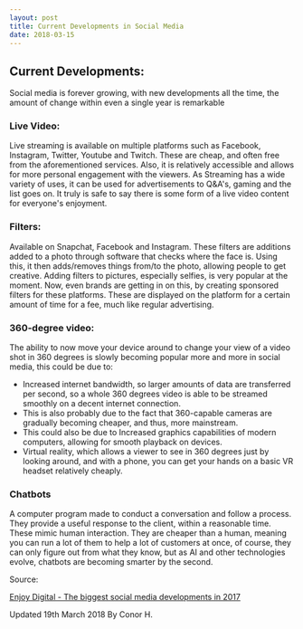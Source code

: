 ```yaml
---
layout: post
title: Current Developments in Social Media
date: 2018-03-15
---
```


## Current Developments:

Social media is forever growing, with new developments all the time, the amount of change within even a single year is remarkable

### Live Video:

Live streaming is available on multiple platforms such as Facebook, Instagram, Twitter, Youtube and Twitch. These are cheap, and often free from the aforementioned services. Also, it is relatively accessible and allows for more personal engagement with the viewers. As Streaming has a wide variety of uses, it can be used for advertisements to Q&A's, gaming and the list goes on. It truly is safe to say there is some form of a live video content for everyone's enjoyment.

### Filters:

Available on Snapchat, Facebook and Instagram. These filters are additions added to a photo through software that checks where the face is. Using this, it then adds/removes things from/to the photo, allowing people to get creative. Adding filters to pictures, especially selfies, is very popular at the moment. Now, even brands are getting in on this, by creating sponsored filters for these platforms. These are displayed on the platform for a certain amount of time for a fee, much like regular advertising.

### 360-degree video:

The ability to now move your device around to change your view of a video shot in 360 degrees is slowly becoming popular more and more in social media, this could be due to:

*   Increased internet bandwidth, so larger amounts of data are transferred per second, so a whole 360 degrees video is able to be streamed smoothly on a decent internet connection.
*   This is also probably due to the fact that 360-capable cameras are gradually becoming cheaper, and thus, more mainstream.
*   This could also be due to Increased graphics capabilities of modern computers, allowing for smooth playback on devices.
*   Virtual reality, which allows a viewer to see in 360 degrees just by looking around, and with a phone, you can get your hands on a basic VR headset relatively cheaply.

### Chatbots

A computer program made to conduct a conversation and follow a process. They provide a useful response to the client, within a reasonable time. These mimic human interaction. They are cheaper than a human, meaning you can run a lot of them to help a lot of customers at once, of course, they can only figure out from what they know, but as AI and other technologies evolve, chatbots are becoming smarter by the second.

Source:

[Enjoy Digital - The biggest social media developments in 2017](https://www.enjoy-digital.co.uk/news/the-biggest-social-media-developments-in-2017/)

Updated 19th March 2018 By Conor H.
